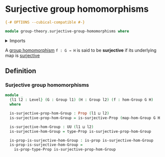 # Surjective group homomorphisms

```agda
{-# OPTIONS --cubical-compatible #-}

module group-theory.surjective-group-homomorphisms where
```

<details><summary>Imports</summary>

```agda
open import foundation.propositions
open import foundation.surjective-maps
open import foundation.universe-levels

open import group-theory.groups
open import group-theory.homomorphisms-groups
```

</details>

A [group homomorphism](group-theory.homomorphisms-groups.md) `f : G → H` is said
to be **surjective** if its underlying map is
[surjective](foundation.surjective-maps.md)

## Definition

### Surjective group homomorphisms

```agda
module _
  {l1 l2 : Level} (G : Group l1) (H : Group l2) (f : hom-Group G H)
  where

  is-surjective-prop-hom-Group : Prop (l1 ⊔ l2)
  is-surjective-prop-hom-Group = is-surjective-Prop (map-hom-Group G H f)

  is-surjective-hom-Group : UU (l1 ⊔ l2)
  is-surjective-hom-Group = type-Prop is-surjective-prop-hom-Group

  is-prop-is-surjective-hom-Group : is-prop is-surjective-hom-Group
  is-prop-is-surjective-hom-Group =
    is-prop-type-Prop is-surjective-prop-hom-Group
```

